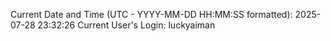Current Date and Time (UTC - YYYY-MM-DD HH:MM:SS formatted): 2025-07-28 23:32:26
Current User's Login: luckyaiman

